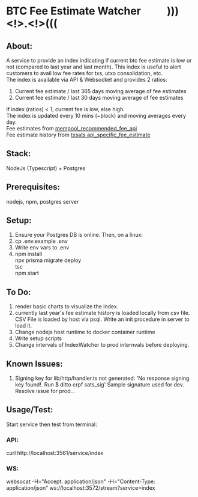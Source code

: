 # BTC Fee Estimate Watcher &emsp;&emsp; )))<!>.<!>(((

## About:
A service to provide an index indicating if current btc fee estimate is low or not (compared to last year and last month). This index is useful to alert customers to avail low fee rates for txs, utxo consolidation, etc.  
The index is available via API & Websocket and provides 2 ratios: 
   1. Current fee estimate / last 365 days moving average of fee estimates    
   2. Current fee estimate / last 30 days moving average of fee estimates
           
If index (ratios) < 1, current fee is low, else high.  
The index is updated every 10 mins (~block) and moving averages every day.  
Fee estimates from [mempool_recommended_fee_api](https://mempool.space/docs/api/rest#get-recommended-fees)  
Fee estimate history from [txsats api_specific_fee_estimate](https://txstats.com/d/000000011/fee-estimation?orgId=1&viewPanel=2&var-source=mempool.space)  

## Stack:
NodeJs (Typescript) + Postgres

## Prerequisites:
nodejs, npm, postgres server

## Setup:
1. Ensure your Postgres DB is online. Then, on a linux:
2. cp .env.example .env
3. Write env vars to .env
4. npm install  
   npx prisma migrate deploy   
   tsc  
   npm start    

## To Do:
1. render basic charts to visualize the index.
2. currently last year's fee estimate history is loaded locally from csv file. CSV File is loaded by host via psql. Write an init procedure in server to load it. 
3. Change nodejs host runtime to docker container runtime
4. Write setup scripts
5. Change intervals of IndexWatcher to prod internvals before deploying. 

## Known Issues:
1. Signing key for lib/http/handler.ts not generated:
   'No response signing key found!. Run $ ditto crpf sats_sig'
   Sample signature used for dev. Resolve issue for prod...

## Usage/Test:
Start service then test from terminal:  
### API: 
   curl http://localhost:3561/service/index
### WS: 
   websocat -H="Accept: application/json" -H="Content-Type: application/json" ws://localhost:3572/stream?service=index

